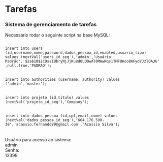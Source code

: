# Tarefas

<h3>Sistema de gerenciamento de tarefas</h3>

Necessário rodar o seguinte script na base MySQL:

<code>
insert into users (id,username,nome,password,dados_pessoa_id,enabled,usuario_tipo) values (nextVal('users_id_seq'),'admin','Usuário Padrão','$2a$10$iCDss1UbryNjJjKuBd0LOOwAl0MAwNqs1TMFUHoo8AFydYJzlQAJG',null,true,'PADRAO');
</code><br>
<code>
insert into authorities (username, authority) values ('admin','master');
</code><br>
<code>
insert into projeto (id,titulo) values (nextVal('projeto_id_seq'),'Company');
</code><br>
<code>
insert into dados_pessoa (id,cpf,email,nome) values (nextVal('dados_pessoa_id_seq'),'664.176.590-38','acassio.fernando89@gmail.com','Acassio Silva');
</code>
<br><br>
<span>Usuário para acesso ao sistema:</span><br>
<span>admin</span><br>
<span>Senha:</span><br>
<span>12399</span><br>
